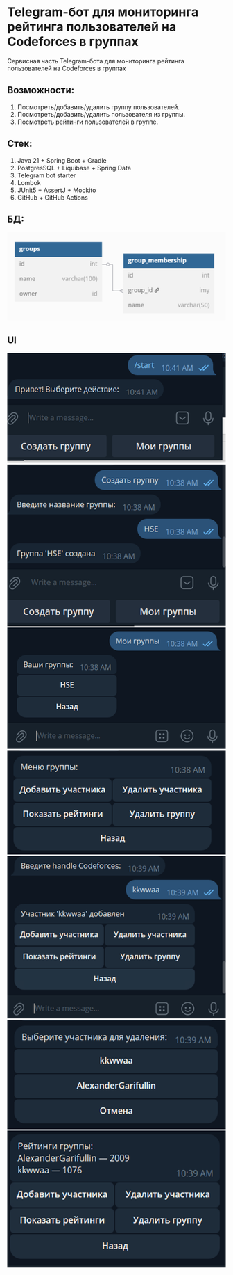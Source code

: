 # Telegram-бот для мониторинга рейтинга пользователей на Codeforces в группах
Сервисная часть Telegram-бота для мониторинга рейтинга пользователей на Codeforces в группах

## Возможности:
1. Посмотреть/добавить/удалить группу пользователей.
2. Посмотреть/добавить/удалить пользователя из группы.
3. Посмотреть рейтинги пользователей в группе.

## Стек:
1. Java 21 + Spring Boot + Gradle
2. PostgresSQL + Liquibase + Spring Data
3. Telegram bot starter
4. Lombok
5. JUnit5 + AssertJ + Mockito
6. GitHub + GitHub Actions

## БД:
![DB](/assets/db.png)

## UI
![ui1](/assets/ui1.png)
![ui2](/assets/ui2.png)
![ui3](/assets/ui3.png)
![ui4](/assets/ui4.png)
![ui5](/assets/ui5.png)
![ui6](/assets/ui6.png)
![ui7](/assets/ui7.png)

